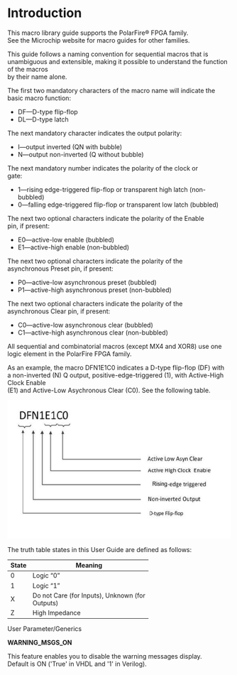 # Introduction

This macro library guide supports the PolarFire® FPGA family.<br /> See the Microchip website for macro guides for other families.

This guide follows a naming convention for sequential macros that is<br /> unambiguous and extensible, making it possible to understand the function of the macros<br /> by their name alone.

The first two mandatory characters of the macro name will indicate the<br /> basic macro function:

-   DF—D-type flip-flop
-   DL—D-type latch

The next mandatory character indicates the output polarity:

-   I—output inverted \(QN with bubble\)
-   N—output non-inverted \(Q without bubble\)

The next mandatory number indicates the polarity of the clock or<br /> gate:

-   1—rising edge-triggered flip-flop or transparent high latch \(non-bubbled\)
-   0—falling edge-triggered flip-flop or transparent low latch \(bubbled\)

The next two optional characters indicate the polarity of the Enable<br /> pin, if present:

-   E0—active-low enable \(bubbled\)
-   E1—active-high enable \(non-bubbled\)

The next two optional characters indicate the polarity of the<br /> asynchronous Preset pin, if present:

-   P0—active-low asynchronous preset \(bubbled\)
-   P1—active-high asynchronous preset \(non-bubbled\)

The next two optional characters indicate the polarity of the<br /> asynchronous Clear pin, if present:

-   C0—active-low asynchronous clear \(bubbled\)
-   C1—active-high asynchronous clear \(non-bubbled\)

All sequential and combinatorial macros \(except MX4 and XOR8\) use one<br /> logic element in the PolarFire FPGA family.

As an example, the macro DFN1E1C0 indicates a D-type flip-flop \(DF\) with<br /> a non-inverted \(N\) Q output, positive-edge-triggered \(1\), with Active-High Clock Enable<br /> \(E1\) and Active-Low Asychronous Clear \(C0\). See the following table.

![](GUID-1E0B2068-908B-464E-8C48-F0D3EE5C3989-low.jpg "Naming Convention")

The truth table states in this User Guide are defined as follows:

|State|Meaning|
|-----|-------|
|0|Logic “0”|
|1|Logic “1”|
|X|Do not Care \(for Inputs\), Unknown \(for<br /> Outputs\)|
|Z|High Impedance|

User Parameter/Generics

**WARNING\_MSGS\_ON**

This feature enables you to disable the warning messages display.<br /> Default is ON \('True' in VHDL and '1' in Verilog\).

